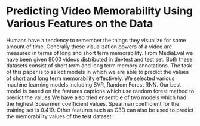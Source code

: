 # Predicting Video Memorability Using Various Features on the Data

Humans have a tendency to remember the things they visualize for some amount of time. Generally these visualization powers of a video are measured in terms of long and short term memorability. From MediaEval we have been given 8000 videos distributed in devtest and test set. Both these datasets consist of short term and long term memory annotations. The task of this paper is to select models in which we are able to predict the values of short and long term memorability effectively. We selected various machine learning models including SVR, Random Forest RNN. Our best model is based on the features captions which use random forest method to predict the values.We have also tried ensemble of two models which had the highest Spearmen coefficient values. Spearman coefficient for the training set is 0.419. Other features such as C3D can also be used to predict the memorability values of the test dataset.
